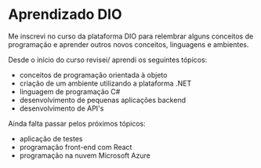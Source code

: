 # Aprendizado DIO

Me inscrevi no curso da plataforma DIO para relembrar alguns conceitos de programação e aprender outros novos conceitos, linguagens e ambientes.

Desde o início do curso revisei/ aprendi os seguintes tópicos:
- conceitos de programação orientada à objeto
- criação de um ambiente utilizando a plataforma .NET
- linguagem de programação C#
- desenvolvimento de pequenas aplicações backend 
- desenvolvimento de API's

Ainda falta passar pelos próximos tópicos:
- aplicação de testes
- programação front-end com React
- programação na nuvem Microsoft Azure


